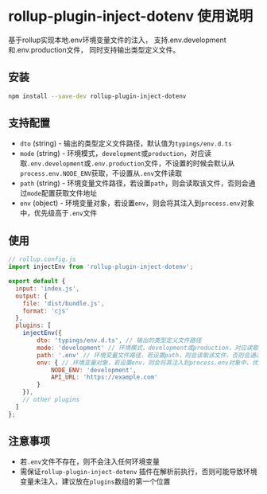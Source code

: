 # rollup-plugin-inject-dotenv 使用说明
基于rollup实现本地.env环境变量文件的注入， 支持.env.development和.env.production文件， 同时支持输出类型定义文件。



## 安装

```bash
npm install --save-dev rollup-plugin-inject-dotenv
```

## 支持配置

- `dto` (string) - 输出的类型定义文件路径，默认值为`typings/env.d.ts`
- `mode` (string) - 环境模式，`development`或`production`，对应读取`.env.development`或`.env.production`文件，不设置的时候会默认从`process.env.NODE_ENV`获取，不设置从`.env`文件读取
- `path` (string) - 环境变量文件路径，若设置`path`，则会读取该文件，否则会通过`mode`配置获取文件地址
- `env` (object) - 环境变量对象，若设置`env`，则会将其注入到`process.env`对象中，优先级高于`.env`文件


## 使用

```js
// rollup.config.js
import injectEnv from 'rollup-plugin-inject-dotenv';

export default {
  input: 'index.js',
  output: {
    file: 'dist/bundle.js',
    format: 'cjs'
  },
  plugins: [    
    injectEnv({
        dto: 'typings/env.d.ts', // 输出的类型定义文件路径
        mode: 'development' // 环境模式，development或production，对应读取.env.development或.env.production文件, 不设置的时候会默认从process.env.NODE_ENV获取，不设置从.env文件读取
        path: '.env' // 环境变量文件路径，若设置path，则会读取该文件，否则会通过mode配置获取文件地址
        env: { // 环境变量对象，若设置env，则会将其注入到process.env对象中，优先级高于.env文件
            NODE_ENV: 'development',
            API_URL: 'https://example.com'
        }
    }),
    // other plugins
  ]
};
```

## 注意事项
- 若`.env`文件不存在，则不会注入任何环境变量
- 需保证```rollup-plugin-inject-dotenv``` 插件在解析前执行，否则可能导致环境变量未注入，建议放在```plugins```数组的第一个位置